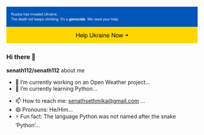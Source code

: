 [![Stand With Ukraine](https://raw.githubusercontent.com/vshymanskyy/StandWithUkraine/main/banner2-direct.svg)](https://stand-with-ukraine.pp.ua)
### Hi there 👋


**senath112/senath112**  about me

- 🔭 I’m currently working on an Open Weather project...
- 🌱 I’m currently learning Python...
<!--- 👯 I’m looking to collaborate on ...
 - 🤔 I’m looking for help with ...
- 💬 Ask me about IoT and Programming... -->
- 📫 How to reach me: senathsethmika@gmail.com ...
- 😄 Pronouns: He/Him...
- ⚡ Fun fact: The language Python was not named after the snake ‘Python’...

